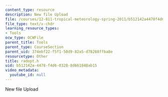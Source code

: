 ```yaml
---
content_type: resource
description: New file Upload
file: /courses/12-811-tropical-meteorology-spring-2011/b512142a4478f4d603288d661848ab15_radopt.h
file_type: text/x-chdr
learning_resource_types:
- Tools
ocw_type: OCWFile
parent_title: Tools
parent_type: CourseSection
parent_uid: 374ebf22-f5f1-50d9-82a5-d78288ffba8e
resourcetype: Other
title: radopt.h
uid: b512142a-4478-f4d6-0328-8d661848ab15
video_metadata:
  youtube_id: null
---
```

New file Upload